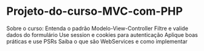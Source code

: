 # Projeto-do-curso-MVC-com-PHP
Sobre o curso: Entenda o padrão Modelo-View-Controller Filtre e valide dados do formulário Use session e cookies para autenticação Aplique boas práticas e use PSRs Saiba o que são WebServices e como implementar
